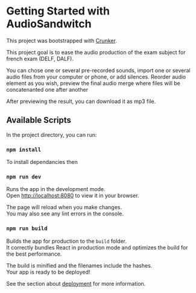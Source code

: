# Getting Started with AudioSandwitch

This project was bootstrapped with [Crunker](https://github.com/jackedgson/crunker).

This project goal is to ease the audio production of the exam subject for french exam (DELF, DALF).

You can chose one or several pre-recorded sounds, import one or several audio files from your computer or phone, or add silences.
Reorder audio element as you wish, preview the final audio merge where files will be concatenanted one after another

After previewing the result, you can download it as mp3 file.

## Available Scripts

In the project directory, you can run:

### `npm install`

To install dependancies
then 
### `npm run dev`
Runs the app in the development mode.\
Open [http://localhost:8080](http://localhost:8080) to view it in your browser.

The page will reload when you make changes.\
You may also see any lint errors in the console.

### `npm run build`

Builds the app for production to the `build` folder.\
It correctly bundles React in production mode and optimizes the build for the best performance.

The build is minified and the filenames include the hashes.\
Your app is ready to be deployed!

See the section about [deployment](https://facebook.github.io/create-react-app/docs/deployment) for more information.
